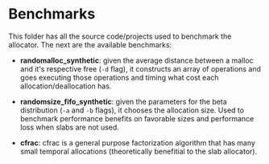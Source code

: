 # Benchmarks

This folder has all the source code/projects used to benchmark the allocator. The next are the available benchmarks:

* **randomalloc_synthetic**: given the average distance between a malloc and it's respective free (`-d` flag), it constructs an array of operations and goes executing those operations and timing what cost each allocation/deallocation has.

* **randomsize_fifo_synthetic**: given the parameters for the beta distribution (`-a` and `-b` flags), it chooses the allocation size. Used to benchmark performance benefits on favorable sizes and performance loss when slabs are not used.

* **cfrac**: cfrac is a general purpose factorization algorithm that has many small temporal allocations (theoretically benefitial to the slab allocator).